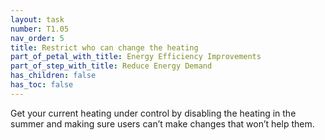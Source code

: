 ```yaml
---
layout: task
number: T1.05
nav_order: 5
title: Restrict who can change the heating
part_of_petal_with_title: Energy Efficiency Improvements
part_of_step_with_title: Reduce Energy Demand
has_children: false
has_toc: false
---
```


Get your current heating under control by disabling the heating in the summer and making sure users can’t make changes that won’t help them.
